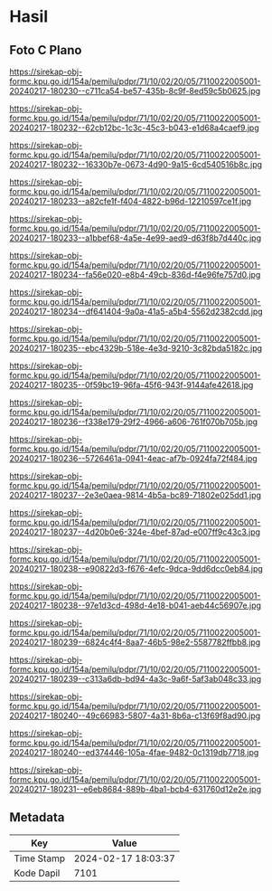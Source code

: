 # Hasil

## Foto C Plano

https://sirekap-obj-formc.kpu.go.id/154a/pemilu/pdpr/71/10/02/20/05/7110022005001-20240217-180230--c711ca54-be57-435b-8c9f-8ed59c5b0625.jpg

https://sirekap-obj-formc.kpu.go.id/154a/pemilu/pdpr/71/10/02/20/05/7110022005001-20240217-180232--62cb12bc-1c3c-45c3-b043-e1d68a4caef9.jpg

https://sirekap-obj-formc.kpu.go.id/154a/pemilu/pdpr/71/10/02/20/05/7110022005001-20240217-180232--16330b7e-0673-4d90-9a15-6cd540516b8c.jpg

https://sirekap-obj-formc.kpu.go.id/154a/pemilu/pdpr/71/10/02/20/05/7110022005001-20240217-180233--a82cfe1f-f404-4822-b96d-12210597ce1f.jpg

https://sirekap-obj-formc.kpu.go.id/154a/pemilu/pdpr/71/10/02/20/05/7110022005001-20240217-180233--a1bbef68-4a5e-4e99-aed9-d63f8b7d440c.jpg

https://sirekap-obj-formc.kpu.go.id/154a/pemilu/pdpr/71/10/02/20/05/7110022005001-20240217-180234--fa56e020-e8b4-49cb-836d-f4e96fe757d0.jpg

https://sirekap-obj-formc.kpu.go.id/154a/pemilu/pdpr/71/10/02/20/05/7110022005001-20240217-180234--df641404-9a0a-41a5-a5b4-5562d2382cdd.jpg

https://sirekap-obj-formc.kpu.go.id/154a/pemilu/pdpr/71/10/02/20/05/7110022005001-20240217-180235--ebc4329b-518e-4e3d-9210-3c82bda5182c.jpg

https://sirekap-obj-formc.kpu.go.id/154a/pemilu/pdpr/71/10/02/20/05/7110022005001-20240217-180235--0f59bc19-96fa-45f6-943f-9144afe42618.jpg

https://sirekap-obj-formc.kpu.go.id/154a/pemilu/pdpr/71/10/02/20/05/7110022005001-20240217-180236--f338e179-29f2-4966-a606-761f070b705b.jpg

https://sirekap-obj-formc.kpu.go.id/154a/pemilu/pdpr/71/10/02/20/05/7110022005001-20240217-180236--5726461a-0941-4eac-af7b-0924fa72f484.jpg

https://sirekap-obj-formc.kpu.go.id/154a/pemilu/pdpr/71/10/02/20/05/7110022005001-20240217-180237--2e3e0aea-9814-4b5a-bc89-71802e025dd1.jpg

https://sirekap-obj-formc.kpu.go.id/154a/pemilu/pdpr/71/10/02/20/05/7110022005001-20240217-180237--4d20b0e6-324e-4bef-87ad-e007ff9c43c3.jpg

https://sirekap-obj-formc.kpu.go.id/154a/pemilu/pdpr/71/10/02/20/05/7110022005001-20240217-180238--e90822d3-f676-4efc-9dca-9dd6dcc0eb84.jpg

https://sirekap-obj-formc.kpu.go.id/154a/pemilu/pdpr/71/10/02/20/05/7110022005001-20240217-180238--97e1d3cd-498d-4e18-b041-aeb44c56907e.jpg

https://sirekap-obj-formc.kpu.go.id/154a/pemilu/pdpr/71/10/02/20/05/7110022005001-20240217-180239--6824c4f4-8aa7-46b5-98e2-5587782ffbb8.jpg

https://sirekap-obj-formc.kpu.go.id/154a/pemilu/pdpr/71/10/02/20/05/7110022005001-20240217-180239--c313a6db-bd94-4a3c-9a6f-5af3ab048c33.jpg

https://sirekap-obj-formc.kpu.go.id/154a/pemilu/pdpr/71/10/02/20/05/7110022005001-20240217-180240--49c66983-5807-4a31-8b6a-c13f69f8ad90.jpg

https://sirekap-obj-formc.kpu.go.id/154a/pemilu/pdpr/71/10/02/20/05/7110022005001-20240217-180240--ed374446-105a-4fae-9482-0c1319db7718.jpg

https://sirekap-obj-formc.kpu.go.id/154a/pemilu/pdpr/71/10/02/20/05/7110022005001-20240217-180231--e6eb8684-889b-4ba1-bcb4-631760d12e2e.jpg


## Metadata

| Key        | Value               |
| ---------- | ------------------- |
| Time Stamp | 2024-02-17 18:03:37 |
| Kode Dapil | 7101                |



